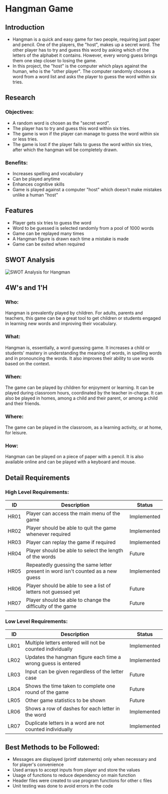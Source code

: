 # Hangman Game

## Introduction
* Hangman is a quick and easy game for two people, requiring just paper and pencil. One of the players, the "host", makes up a secret word. The other player has to try and guess this word by asking which of the letters of the alphabet it contains. However, every wrong guess brings them one step closer to losing the game. 
* In this project, the "host" is the computer which plays against the human, who is the "other player". The computer randomly chooses a word from a word list and asks the player to guess the word within six tries.


## Research
### Objectives:
   * A random word is chosen as the "secret word".
   * The player has to try and guess this word within six tries.
   * The game is won if the player can manage to guess the word within six or less tries.
   * The game is lost if the player fails to guess the word within six tries, after which the hangman will be completely drawn.

### Benefits:
   * Increases spelling and vocabulary
   * Can be played anytime
   * Enhances cognitive skills
   * Game is played against a computer "host" which doesn't make mistakes unlike a human "host"


## Features
* Player gets six tries to guess the word
* Word to be guessed is selected randomly from a pool of 1000 words
* Game can be replayed many times
* A Hangman figure is drawn each time a mistake is made
* Game can be exited when required

## SWOT Analysis
![SWOT Analysis for Hangman](https://user-images.githubusercontent.com/70939522/160652290-10b053a8-9dab-4a33-a6ad-97993c177820.png)


## 4W's and 1'H
### Who:
Hangman is prevalently played by children. For adults, parents and teachers, this game can be a great tool to get children or students engaged in learning new words and improving their vocabulary.

### What:
Hangman is, essentially, a word guessing game. It increases a child or students' mastery in understanding the meaning of words, in spelling words and  in pronouncing the words. It also improves their ability to use words based on the context.

### When: 
The game can be played by children for enjoyment or learning. It can be played during classroom hours, coordinated by the teacher in-charge. It can also be played in homes, among a child and their parent, or among a child and their friends.

### Where:
The game can be played in the classroom, as a learning activity, or at home, for leisure.

### How:
Hangman can be played on a piece of paper with a pencil. It is also available online and can be played with a keyboard and mouse.

## Detail Requirements
### High Level Requirements:

| ID | Description | Status |
| ---- | ------------------- | ---- |
| HR01 | Player can access the main menu of the game | Implemented |
| HR02 | Player should be able to quit the game whenever required | Implemented |
| HR03 | Player can replay the game if required | Implemented |
| HR04 | Player should be able to select the length of the words | Future |
| HR05 | Repeatedly guessing the same letter present in word isn't counted as a new guess | Implemented |
| HR06 | Player should be able to see a list of letters not guessed yet | Future |
| HR07 | Player should be able to change the difficulty of the game | Future |


### Low Level Requirements:

| ID | Description |	Status |
| ---- | -------------- | ----- |
| LR01 | Multiple letters entered will not be counted individually | Implemented |
| LR02 | Updates the hangman figure each time a wrong guess is entered | Implemented |
| LR03 | Input can be given regardless of the letter case | Future |
| LR04 | Shows the time taken to complete one round of the game | Future |
| LR05 | Other game statistics to be shown  |	Future |
| LR06 | Shows a row of dashes for each letter in the word | Implemented |
| LR07 | Duplicate letters in a word are not counted individually  | Implemented |


## Best Methods to be Followed:
* Messages are displayed (printf statements) only when necessary and for player's convenience
* Used arrays to accept inputs from player and store the values 
* Usage of functions to reduce dependency on main function
* Header files were created to use program functions for other c files
* Unit testing was done to avoid errors in the code
